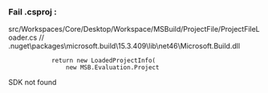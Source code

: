 ### Fail .csproj :

src/Workspaces/Core/Desktop/Workspace/MSBuild/ProjectFile/ProjectFileLoader.cs
// .nuget\packages\microsoft.build\15.3.409\lib\net46\Microsoft.Build.dll

                return new LoadedProjectInfo(
                    new MSB.Evaluation.Project
                    
SDK not found
